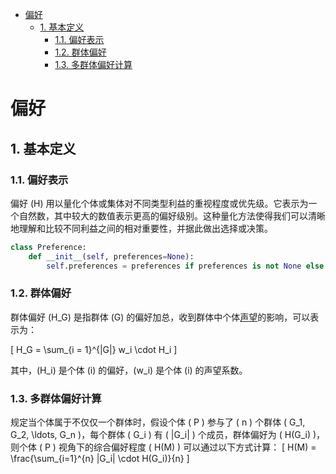 
- [偏好](#偏好)
    - [1. 基本定义](#1-基本定义)
        - [1.1. 偏好表示](#11-偏好表示)
        - [1.2. 群体偏好](#12-群体偏好)
        - [1.3. 多群体偏好计算](#13-多群体偏好计算)


# 偏好

## 1. 基本定义

### 1.1. 偏好表示
偏好 \(H\) 用以量化个体或集体对不同类型利益的重视程度或优先级。它表示为一个自然数，其中较大的数值表示更高的偏好级别。这种量化方法使得我们可以清晰地理解和比较不同利益之间的相对重要性，并据此做出选择或决策。

```python
class Preference:
    def __init__(self, preferences=None):
        self.preferences = preferences if preferences is not None else {}
```

### 1.2. 群体偏好

群体偏好 \(H_G\) 是指群体 \(G\) 的偏好加总，收到群体中个体[声望](群体.md#2-声望系数)的影响，可以表示为：

\[ H_G = \sum_{i = 1}^{|G|} w_i \cdot H_i \]

其中，\(H_i\) 是个体 \(i\) 的偏好，\(w_i\) 是个体 \(i\) 的声望系数。

### 1.3. 多群体偏好计算

规定当个体属于不仅仅一个群体时，假设个体 \( P \) 参与了 \( n \) 个群体 \( G_1, G_2, \ldots, G_n \)，每个群体 \( G_i \) 有 \( |G_i| \) 个成员，群体偏好为 \( H(G_i) \)，则个体 \( P \) 视角下的综合偏好程度 \( H(M) \) 可以通过以下方式计算：
\[ H(M) = \frac{\sum_{i=1}^{n} |G_i| \cdot H(G_i)}{n} \]